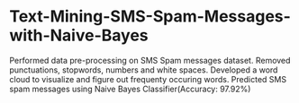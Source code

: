 # Text-Mining-SMS-Spam-Messages-with-Naive-Bayes

Performed data pre-processing on SMS Spam messages dataset. Removed punctuations, stopwords, numbers and white spaces. Developed a word cloud to visualize and figure out frequenty occuring words. Predicted SMS spam messages using Naive Bayes Classifier(Accuracy: 97.92%)
